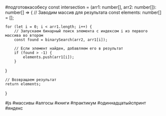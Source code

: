 #подготовкасобесу
const intersection = (arr1: number[], arr2: number[]): number[] => {
    // Заводим массив для результата
    const elements: number[] = [];
 
    for (let i = 0; i < arr1.length; i++) {
        // Запускаем бинарный поиск элемента с индексом i из первого массива во втором
        const found = binarySearch(arr2, arr1[i]);

        // Если элемент найден, добавляем его в результат
        if (found > -1) {
            elements.push(arr1[i]);
        }
  }

    // Возвращаем результат
    return elements;
}

#js #массивы #алгосы #книги #практикум #одиннадцатыйспринт #яндекс 